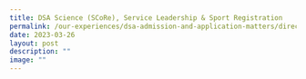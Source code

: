 ```yaml
---
title: DSA Science (SCoRe), Service Leadership & Sport Registration
permalink: /our-experiences/dsa-admission-and-application-matters/direct-school-admission-application/
date: 2023-03-26
layout: post
description: ""
image: ""
---
```



